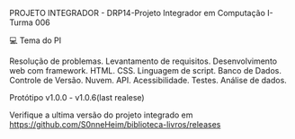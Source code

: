 PROJETO INTEGRADOR - DRP14-Projeto Integrador em Computação I-Turma 006

💻 Tema do PI

Resolução de problemas. Levantamento de requisitos. Desenvolvimento web com framework. HTML. CSS. Linguagem de script. Banco de Dados. Controle de Versão. Nuvem. API. Acessibilidade. Testes. Análise de dados.

Protótipo v1.0.0 - v1.0.6(last realese)

Verifique a ultima versão do projeto integrado em https://github.com/S0nneHeim/biblioteca-livros/releases
